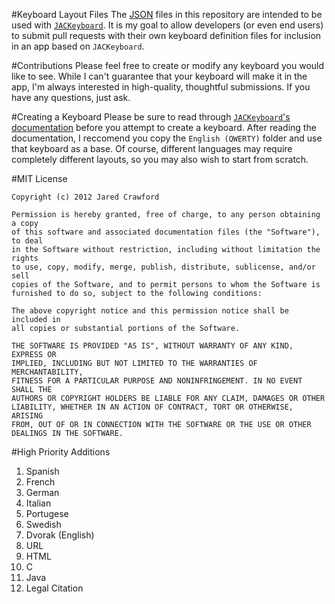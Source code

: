 #Keyboard Layout Files
The [JSON](http://en.wikipedia.org/wiki/JSON) files in this repository are intended to be used with [`JACKeyboard`](http://JaredCrawford.org/JACKeyboard/Documentation). It is my goal to allow developers (or even end users) to submit pull requests with their own keyboard definition files for inclusion in an app based on `JACKeyboard`.

#Contributions
Please feel free to create or modify any keyboard you would like to see. While I can't guarantee that your keyboard will make it in the app, I'm always interested in high-quality, thoughtful submissions. If you have any questions, just ask.

#Creating a Keyboard
Please be sure to read through [`JACKeyboard`'s documentation](http://JaredCrawford.org/JACKeyboard/Documentation) before you attempt to create a keyboard. After reading the documentation, I reccomend you copy the `English (QWERTY)` folder and use that keyboard as a base. Of course, different languages may require completely different layouts, so you may also wish to start from scratch.


#MIT License

	Copyright (c) 2012 Jared Crawford

	Permission is hereby granted, free of charge, to any person obtaining a copy 
	of this software and associated documentation files (the "Software"), to deal
	in the Software without restriction, including without limitation the rights
	to use, copy, modify, merge, publish, distribute, sublicense, and/or sell 
	copies of the Software, and to permit persons to whom the Software is 
	furnished to do so, subject to the following conditions:

	The above copyright notice and this permission notice shall be included in 
	all copies or substantial portions of the Software.

	THE SOFTWARE IS PROVIDED "AS IS", WITHOUT WARRANTY OF ANY KIND, EXPRESS OR
	IMPLIED, INCLUDING BUT NOT LIMITED TO THE WARRANTIES OF MERCHANTABILITY, 
	FITNESS FOR A PARTICULAR PURPOSE AND NONINFRINGEMENT. IN NO EVENT SHALL THE 
	AUTHORS OR COPYRIGHT HOLDERS BE LIABLE FOR ANY CLAIM, DAMAGES OR OTHER 
	LIABILITY, WHETHER IN AN ACTION OF CONTRACT, TORT OR OTHERWISE, ARISING 
	FROM, OUT OF OR IN CONNECTION WITH THE SOFTWARE OR THE USE OR OTHER 
	DEALINGS IN THE SOFTWARE.
	
#High Priority Additions

1. Spanish
1. French
1. German
1. Italian
1. Portugese
1. Swedish
1. Dvorak (English)
1. URL
1. HTML
1. C
1. Java
1. Legal Citation